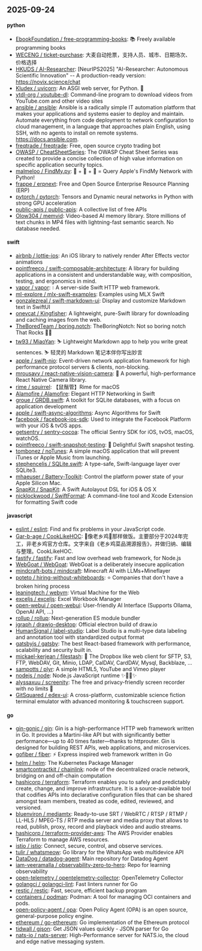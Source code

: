 ## 2025-09-24

#### python
* [EbookFoundation / free-programming-books](https://github.com/EbookFoundation/free-programming-books): 📚 Freely available programming books
* [WECENG / ticket-purchase](https://github.com/WECENG/ticket-purchase): 大麦自动抢票，支持人员、城市、日期场次、价格选择
* [HKUDS / AI-Researcher](https://github.com/HKUDS/AI-Researcher): [NeurIPS2025] "AI-Researcher: Autonomous Scientific Innovation" -- A production-ready version: https://novix.science/chat
* [Kludex / uvicorn](https://github.com/Kludex/uvicorn): An ASGI web server, for Python. 🦄
* [ytdl-org / youtube-dl](https://github.com/ytdl-org/youtube-dl): Command-line program to download videos from YouTube.com and other video sites
* [ansible / ansible](https://github.com/ansible/ansible): Ansible is a radically simple IT automation platform that makes your applications and systems easier to deploy and maintain. Automate everything from code deployment to network configuration to cloud management, in a language that approaches plain English, using SSH, with no agents to install on remote systems. https://docs.ansible.com.
* [freqtrade / freqtrade](https://github.com/freqtrade/freqtrade): Free, open source crypto trading bot
* [OWASP / CheatSheetSeries](https://github.com/OWASP/CheatSheetSeries): The OWASP Cheat Sheet Series was created to provide a concise collection of high value information on specific application security topics.
* [malmeloo / FindMy.py](https://github.com/malmeloo/FindMy.py): 🍏 + 🎯 + 🐍 = Query Apple's FindMy Network with Python!
* [frappe / erpnext](https://github.com/frappe/erpnext): Free and Open Source Enterprise Resource Planning (ERP)
* [pytorch / pytorch](https://github.com/pytorch/pytorch): Tensors and Dynamic neural networks in Python with strong GPU acceleration
* [public-apis / public-apis](https://github.com/public-apis/public-apis): A collective list of free APIs
* [Olow304 / memvid](https://github.com/Olow304/memvid): Video-based AI memory library. Store millions of text chunks in MP4 files with lightning-fast semantic search. No database needed.

#### swift
* [airbnb / lottie-ios](https://github.com/airbnb/lottie-ios): An iOS library to natively render After Effects vector animations
* [pointfreeco / swift-composable-architecture](https://github.com/pointfreeco/swift-composable-architecture): A library for building applications in a consistent and understandable way, with composition, testing, and ergonomics in mind.
* [vapor / vapor](https://github.com/vapor/vapor): 💧 A server-side Swift HTTP web framework.
* [ml-explore / mlx-swift-examples](https://github.com/ml-explore/mlx-swift-examples): Examples using MLX Swift
* [gonzalezreal / swift-markdown-ui](https://github.com/gonzalezreal/swift-markdown-ui): Display and customize Markdown text in SwiftUI
* [onevcat / Kingfisher](https://github.com/onevcat/Kingfisher): A lightweight, pure-Swift library for downloading and caching images from the web.
* [TheBoredTeam / boring.notch](https://github.com/TheBoredTeam/boring.notch): TheBoringNotch: Not so boring notch That Rocks 🎸🎶
* [tw93 / MiaoYan](https://github.com/tw93/MiaoYan): ⛷ Lightweight Markdown app to help you write great sentences. ⛷ 轻灵的 Markdown 笔记本伴你写出妙言
* [apple / swift-nio](https://github.com/apple/swift-nio): Event-driven network application framework for high performance protocol servers & clients, non-blocking.
* [mrousavy / react-native-vision-camera](https://github.com/mrousavy/react-native-vision-camera): 📸 A powerful, high-performance React Native Camera library.
* [rime / squirrel](https://github.com/rime/squirrel): 【鼠鬚管】Rime for macOS
* [Alamofire / Alamofire](https://github.com/Alamofire/Alamofire): Elegant HTTP Networking in Swift
* [groue / GRDB.swift](https://github.com/groue/GRDB.swift): A toolkit for SQLite databases, with a focus on application development
* [apple / swift-async-algorithms](https://github.com/apple/swift-async-algorithms): Async Algorithms for Swift
* [facebook / facebook-ios-sdk](https://github.com/facebook/facebook-ios-sdk): Used to integrate the Facebook Platform with your iOS & tvOS apps.
* [getsentry / sentry-cocoa](https://github.com/getsentry/sentry-cocoa): The official Sentry SDK for iOS, tvOS, macOS, watchOS.
* [pointfreeco / swift-snapshot-testing](https://github.com/pointfreeco/swift-snapshot-testing): 📸 Delightful Swift snapshot testing.
* [tombonez / noTunes](https://github.com/tombonez/noTunes): A simple macOS application that will prevent iTunes or Apple Music from launching.
* [stephencelis / SQLite.swift](https://github.com/stephencelis/SQLite.swift): A type-safe, Swift-language layer over SQLite3.
* [mhaeuser / Battery-Toolkit](https://github.com/mhaeuser/Battery-Toolkit): Control the platform power state of your Apple Silicon Mac.
* [SnapKit / SnapKit](https://github.com/SnapKit/SnapKit): A Swift Autolayout DSL for iOS & OS X
* [nicklockwood / SwiftFormat](https://github.com/nicklockwood/SwiftFormat): A command-line tool and Xcode Extension for formatting Swift code

#### javascript
* [eslint / eslint](https://github.com/eslint/eslint): Find and fix problems in your JavaScript code.
* [Gar-b-age / CookLikeHOC](https://github.com/Gar-b-age/CookLikeHOC): 🥢像老乡鸡🐔那样做饭。主要部分于2024年完工，非老乡鸡官方仓库。文字来自《老乡鸡菜品溯源报告》，并做归纳、编辑与整理。CookLikeHOC.
* [fastify / fastify](https://github.com/fastify/fastify): Fast and low overhead web framework, for Node.js
* [WebGoat / WebGoat](https://github.com/WebGoat/WebGoat): WebGoat is a deliberately insecure application
* [mindcraft-bots / mindcraft](https://github.com/mindcraft-bots/mindcraft): Minecraft AI with LLMs+Mineflayer
* [poteto / hiring-without-whiteboards](https://github.com/poteto/hiring-without-whiteboards): ⭐️ Companies that don't have a broken hiring process
* [leaningtech / webvm](https://github.com/leaningtech/webvm): Virtual Machine for the Web
* [exceljs / exceljs](https://github.com/exceljs/exceljs): Excel Workbook Manager
* [open-webui / open-webui](https://github.com/open-webui/open-webui): User-friendly AI Interface (Supports Ollama, OpenAI API, ...)
* [rollup / rollup](https://github.com/rollup/rollup): Next-generation ES module bundler
* [jgraph / drawio-desktop](https://github.com/jgraph/drawio-desktop): Official electron build of draw.io
* [HumanSignal / label-studio](https://github.com/HumanSignal/label-studio): Label Studio is a multi-type data labeling and annotation tool with standardized output format
* [gatsbyjs / gatsby](https://github.com/gatsbyjs/gatsby): The best React-based framework with performance, scalability and security built in.
* [mickael-kerjean / filestash](https://github.com/mickael-kerjean/filestash): 📁 The Dropbox like web client for SFTP, S3, FTP, WebDAV, Git, Minio, LDAP, CalDAV, CardDAV, Mysql, Backblaze, ...
* [sampotts / plyr](https://github.com/sampotts/plyr): A simple HTML5, YouTube and Vimeo player
* [nodejs / node](https://github.com/nodejs/node): Node.js JavaScript runtime ✨🐢🚀✨
* [alyssaxuu / screenity](https://github.com/alyssaxuu/screenity): The free and privacy-friendly screen recorder with no limits 🎥
* [GitSquared / edex-ui](https://github.com/GitSquared/edex-ui): A cross-platform, customizable science fiction terminal emulator with advanced monitoring & touchscreen support.

#### go
* [gin-gonic / gin](https://github.com/gin-gonic/gin): Gin is a high-performance HTTP web framework written in Go. It provides a Martini-like API but with significantly better performance—up to 40 times faster—thanks to httprouter. Gin is designed for building REST APIs, web applications, and microservices.
* [gofiber / fiber](https://github.com/gofiber/fiber): ⚡️ Express inspired web framework written in Go
* [helm / helm](https://github.com/helm/helm): The Kubernetes Package Manager
* [smartcontractkit / chainlink](https://github.com/smartcontractkit/chainlink): node of the decentralized oracle network, bridging on and off-chain computation
* [hashicorp / terraform](https://github.com/hashicorp/terraform): Terraform enables you to safely and predictably create, change, and improve infrastructure. It is a source-available tool that codifies APIs into declarative configuration files that can be shared amongst team members, treated as code, edited, reviewed, and versioned.
* [bluenviron / mediamtx](https://github.com/bluenviron/mediamtx): Ready-to-use SRT / WebRTC / RTSP / RTMP / LL-HLS / MPEG-TS / RTP media server and media proxy that allows to read, publish, proxy, record and playback video and audio streams.
* [hashicorp / terraform-provider-aws](https://github.com/hashicorp/terraform-provider-aws): The AWS Provider enables Terraform to manage AWS resources.
* [istio / istio](https://github.com/istio/istio): Connect, secure, control, and observe services.
* [tulir / whatsmeow](https://github.com/tulir/whatsmeow): Go library for the WhatsApp web multidevice API
* [DataDog / datadog-agent](https://github.com/DataDog/datadog-agent): Main repository for Datadog Agent
* [iam-veeramalla / observability-zero-to-hero](https://github.com/iam-veeramalla/observability-zero-to-hero): Repo for learning observability
* [open-telemetry / opentelemetry-collector](https://github.com/open-telemetry/opentelemetry-collector): OpenTelemetry Collector
* [golangci / golangci-lint](https://github.com/golangci/golangci-lint): Fast linters runner for Go
* [restic / restic](https://github.com/restic/restic): Fast, secure, efficient backup program
* [containers / podman](https://github.com/containers/podman): Podman: A tool for managing OCI containers and pods.
* [open-policy-agent / opa](https://github.com/open-policy-agent/opa): Open Policy Agent (OPA) is an open source, general-purpose policy engine.
* [ethereum / go-ethereum](https://github.com/ethereum/go-ethereum): Go implementation of the Ethereum protocol
* [tidwall / gjson](https://github.com/tidwall/gjson): Get JSON values quickly - JSON parser for Go
* [nats-io / nats-server](https://github.com/nats-io/nats-server): High-Performance server for NATS.io, the cloud and edge native messaging system.
